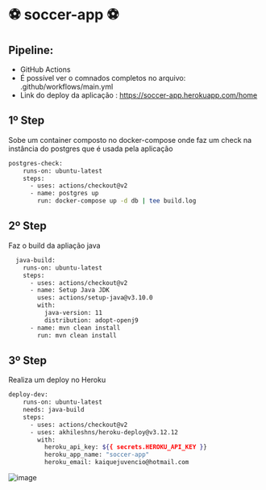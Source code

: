 # :soccer: soccer-app :soccer:

## Pipeline:
- GitHub Actions
- É possível ver o comnados completos no arquivo: .github/workflows/main.yml
- Link do deploy da aplicação : https://soccer-app.herokuapp.com/home

## 1º Step
Sobe um container composto no docker-compose onde faz um check na instância do postgres que é usada pela aplicação
```bash
postgres-check:
    runs-on: ubuntu-latest
    steps:
      - uses: actions/checkout@v2
      - name: postgres up
        run: docker-compose up -d db | tee build.log
```

## 2º Step
Faz o build da apliação java
```bash
  java-build:
    runs-on: ubuntu-latest
    steps:
      - uses: actions/checkout@v2
      - name: Setup Java JDK
        uses: actions/setup-java@v3.10.0
        with:
          java-version: 11
          distribution: adopt-openj9
      - name: mvn clean install
        run: mvn clean install    
```

## 3º Step
Realiza um deploy no Heroku
```bash
deploy-dev:
    runs-on: ubuntu-latest
    needs: java-build
    steps:
      - uses: actions/checkout@v2
      - uses: akhileshns/heroku-deploy@v3.12.12
        with: 
          heroku_api_key: ${{ secrets.HEROKU_API_KEY }}
          heroku_app_name: "soccer-app"
          heroku_email: kaiquejuvencio@hotmail.com
```

![image](https://user-images.githubusercontent.com/39711228/226255193-b7187d45-dd08-4106-96d1-870753cd94c8.png)

